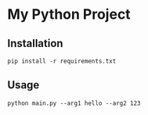 # My Python Project

## Installation
```
pip install -r requirements.txt
```

## Usage
```
python main.py --arg1 hello --arg2 123
```
